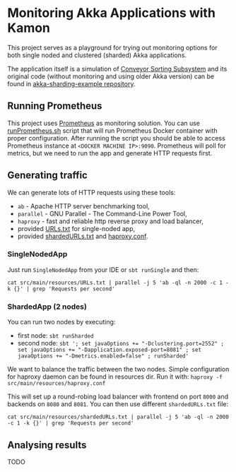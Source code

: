 # Monitoring Akka Applications with Kamon

This project serves as a playground for trying out monitoring options for both single noded and clustered (sharded) Akka applications.
 
The application itself is a simulation of [Conveyor Sorting Subsystem](http://i.imgur.com/mctb4HC.gifv) and its original code (without monitoring and using older Akka version) can be found in [akka-sharding-example repository](https://github.com/miciek/akka-sharding-example). 

## Running Prometheus
This project uses [Prometheus](https://prometheus.io/) as monitoring solution. You can use [runPrometheus.sh](runPrometheus.sh) script that will run Prometheus Docker container with proper configuration.
After running the script you should be able to access Prometheus instance at `<DOCKER MACHINE IP>:9090`. Prometheus will poll for metrics, but we need to run the app and generate HTTP requests first.

## Generating traffic
We can generate lots of HTTP requests using these tools:

- `ab` - Apache HTTP server benchmarking tool,
- `parallel` - GNU Parallel - The Command-Line Power Tool,
- `haproxy` - fast and reliable http reverse proxy and load balancer,
- provided [URLs.txt](src/main/resources/URLs.txt) for single-noded app,
- provided [shardedURLs.txt](src/main/resources/shardedURLs.txt) and [haproxy.conf](src/main/resources/haproxy.conf).

### SingleNodedApp
Just run `SingleNodedApp` from your IDE or `sbt runSingle` and then:

```
cat src/main/resources/URLs.txt | parallel -j 5 'ab -ql -n 2000 -c 1 -k {}' | grep 'Requests per second'
```

### ShardedApp (2 nodes)
You can run two nodes by executing:

- first node: `sbt runSharded`
- second node: `sbt '; set javaOptions += "-Dclustering.port=2552" ; set javaOptions += "-Dapplication.exposed-port=8081" ; set javaOptions += "-Dmetrics.enabled=false" ; runSharded'`

We want to balance the traffic between the two nodes. Simple configuration for haproxy daemon can be found in resources dir. Run it with:
`haproxy -f src/main/resources/haproxy.conf`

This will set up a round-robing load balancer with frontend on port `8000` and backends on `8080` and `8081`. You can then use different `shardedURLs.txt` file:

```
cat src/main/resources/shardedURLs.txt | parallel -j 5 'ab -ql -n 2000 -c 1 -k {}' | grep 'Requests per second'
```

## Analysing results
TODO

